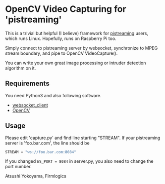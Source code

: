 # OpenCV Video Capturing for 'pistreaming'

This is a trivial but helpful (I believe) framework for [pistreaming](https://github.com/waveform80/pistreaming) users, which runs Linux.
Hopefully, runs on Raspberry Pi too.

Simply connect to pistreaming server by websocket, synchronize to MPEG stream boundary, and pipe to OpenCV VideoCapture().

You can write your own great image processing or intruder detection algorithm on it.

## Requirements

You need Python3 and also following software.

- [websocket_client](https://pypi.org/project/websocket_client/)
- [OpenCV](https://docs.opencv.org/trunk/d7/d9f/tutorial_linux_install.html)

## Usage

Please edit 'capture.py' and find line starting "STREAM".
If your pistreaming server is 'foo.bar.com', the line should be

```python
STREAM = "ws://foo.bar.com:8084"
```

If you changed ```WS_PORT = 8084``` in server.py, you also need to change the port number.

Atsushi Yokoyama, Firmlogics
